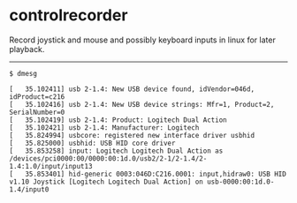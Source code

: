 controlrecorder
===============

Record joystick and mouse and possibly keyboard inputs in linux for later playback.


---
```
$ dmesg

[   35.102411] usb 2-1.4: New USB device found, idVendor=046d, idProduct=c216
[   35.102416] usb 2-1.4: New USB device strings: Mfr=1, Product=2, SerialNumber=0
[   35.102419] usb 2-1.4: Product: Logitech Dual Action
[   35.102421] usb 2-1.4: Manufacturer: Logitech
[   35.824994] usbcore: registered new interface driver usbhid
[   35.825000] usbhid: USB HID core driver
[   35.853258] input: Logitech Logitech Dual Action as /devices/pci0000:00/0000:00:1d.0/usb2/2-1/2-1.4/2-1.4:1.0/input/input13
[   35.853401] hid-generic 0003:046D:C216.0001: input,hidraw0: USB HID v1.10 Joystick [Logitech Logitech Dual Action] on usb-0000:00:1d.0-1.4/input0
```
